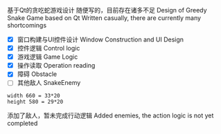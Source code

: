 基于Qt的贪吃蛇游戏设计
随便写的，目前存在诸多不足
Design of Greedy Snake Game based on Qt
Written casually, there are currently many shortcomings

+ [x] 窗口构建与UI控件设计 Window Construction and UI Design
+ [x] 控件逻辑 Control logic
+ [x] 游戏逻辑 Game Logic
+ [x] 操作读取 Operation reading
+ [x] 障碍 Obstacle
+ [ ] 其他敌人 SnakeEnemy

```
width 660 = 33*20
height 580 = 29*20
```

添加了敌人，暂未完成行动逻辑
Added enemies, the action logic is not yet completed
